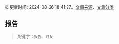 :alarm_clock: 更新时间: 2024-08-26 18:41:27。[文章来源](/README.md)、[文章分类](/TAGS.md)

## 报告


> 关键字：`报告`、`月报`



